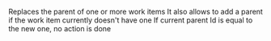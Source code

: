 Replaces the parent of one or more work items
It also allows to add a parent if the work item currently doesn't have one
If current parent Id is equal to the new one, no action is done